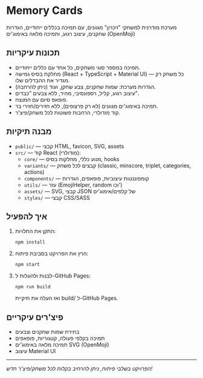 # Memory Cards

מערכת מודרנית למשחקי "זיכרון" מגוונים, עם תמיכה בכללים ייחודיים, הגדרות שחקנים, עיצוב רגוע, ותמיכה מלאה באימוג'ים (OpenMoji)

## תכונות עיקריות
- תמיכה במספר סוגי משחקים, כל אחד עם כללים ייחודיים.
- מחלקת בסיס גמישה (React + TypeScript + Material UI) — כל משחק רק מגדיר את ההבדלים שלו.
- הגדרות מערכת: שמות שחקנים, צבע שחקן, ועוד (ניתן להרחבה).
- עיצוב רגוע, קליל, רספונסיבי, מהיר, ללא צבעים "כבדים".
- פופאפ סיום עם המנצח.
- תמיכה באימוג'ים מגוונים (לא רק פרצופים), ללא חזירים/חזירי בר.
- קוד מודולרי, הרחבות פשוטות לכל משחק/פיצ'ר.

## מבנה תיקיות
- `public/` — קבצי HTML, favicon, SVG, assets
- `src/` — קוד React (מודולרי):
  - `core/` — מנוע כללי, מחלקות בסיס, hooks
  - `variants/` — קבצים לכל משחק (classic, minscore, triplet, categories, actions)
  - `components/` — קומפוננטות עיצוביות, פופאפים, הגדרות
  - `utils/` — עזר (EmojiHelper, random וכו')
  - `assets/` — SVG, קבצי JSON של קלפים/אימוג'ים
  - `styles/` — קבצי CSS/SASS

## איך להפעיל
1. התקן את התלויות:
   ```
   npm install
   ```
2. הרץ את הפרויקט בסביבת פיתוח:
   ```
   npm start
   ```
3. לבנות ולהעלות ל-GitHub Pages:
   ```
   npm run build
   ```
   ואז העלה את תיקיית build/ ל-GitHub Pages.

## פיצ'רים עיקריים
- בחירת שמות שחקנים וצבעים
- תמיכה בקלפי פעולה, קטגוריות, פופאפים
- תמיכה מלאה באימוג'ים SVG (OpenMoji)
- עיצוב Material UI

---

*הפרויקט בשלבי פיתוח, ניתן להרחיב בקלות לכל משחק/פיצ'ר חדש!*
